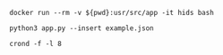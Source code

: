`docker run --rm -v ${pwd}:usr/src/app -it hids bash `

`python3 app.py --insert example.json`

`crond -f -l 8`